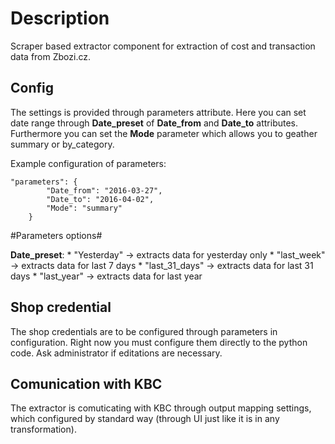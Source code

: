 # Description #

Scraper based extractor component for extraction of cost and transaction data from Zbozi.cz.

## Config ##

The settings is provided through parameters attribute. Here you can set date range through **Date_preset** of **Date_from** and **Date_to** attributes. Furthermore you can set the **Mode** parameter which allows you to geather summary or by_category.

Example configuration of parameters:

```
"parameters": {
        "Date_from": "2016-03-27",
        "Date_to": "2016-04-02",
        "Mode": "summary"
    }
```

#Parameters options#

**Date_preset**:
	* "Yesterday" -> extracts data for yesterday only
	* "last_week" -> extracts data for last 7 days
	* "last_31_days" -> extracts data for last 31 days
	* "last_year" -> extracts data for last year


## Shop credential ##

The shop credentials are to be configured through parameters in configuration. Right now you must configure them directly to the python code. Ask administrator if editations are necessary.

## Comunication with KBC ##

The extractor is comuticating with KBC through output mapping settings, which configured by standard way (through UI just like it is in any transformation).
